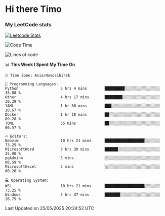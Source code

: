 # Hi there Timo
### My LeetCode stats
[![Leetcode Stats](https://leetcard.jacoblin.cool/przdtl?border=0&radius=20&ext=heatmap&theme=nord)](https://leetcode.com/przdtl)

<!--START_SECTION:waka-->
![Code Time](http://img.shields.io/badge/Code%20Time-867%20hrs%2052%20mins-blue)

![Lines of code](https://img.shields.io/badge/From%20Hello%20World%20I%27ve%20Written-91.6%20thousand%20lines%20of%20code-blue)

📊 **This Week I Spent My Time On** 

```text
🕑︎ Time Zone: Asia/Novosibirsk

💬 Programming Languages: 
Python                   5 hrs 4 mins        █████████░░░░░░░░░░░░░░░░   35.88 % 
Other                    4 hrs 17 mins       ████████░░░░░░░░░░░░░░░░░   30.29 % 
YAML                     1 hr 30 mins        ███░░░░░░░░░░░░░░░░░░░░░░   10.67 % 
Docker                   1 hr 18 mins        ██░░░░░░░░░░░░░░░░░░░░░░░   09.28 % 
TOML                     55 mins             ██░░░░░░░░░░░░░░░░░░░░░░░   06.57 % 

🔥 Editors: 
Neovim                   10 hrs 21 mins      ██████████████████░░░░░░░   73.25 % 
MicrosoftWord            3 hrs 39 mins       ██████░░░░░░░░░░░░░░░░░░░   25.90 % 
pgAdmin4                 5 mins              ░░░░░░░░░░░░░░░░░░░░░░░░░   00.59 % 
MicrosoftExcel           2 mins              ░░░░░░░░░░░░░░░░░░░░░░░░░   00.26 % 

💻 Operating System: 
WSL                      10 hrs 21 mins      ██████████████████░░░░░░░   73.25 % 
Windows                  3 hrs 47 mins       ███████░░░░░░░░░░░░░░░░░░   26.75 % 
```


 Last Updated on 25/05/2025 20:24:52 UTC
<!--END_SECTION:waka-->
